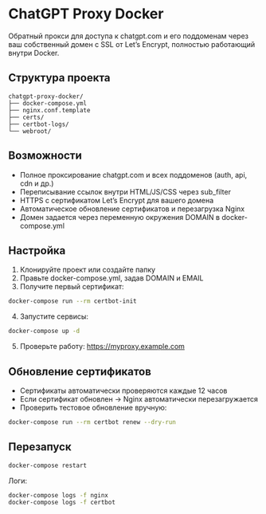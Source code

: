 # ChatGPT Proxy Docker

Обратный прокси для доступа к chatgpt.com и его поддоменам через ваш собственный домен с SSL от Let’s Encrypt, полностью работающий внутри Docker.

## Структура проекта

```
chatgpt-proxy-docker/
├── docker-compose.yml
├── nginx.conf.template
├── certs/
├── certbot-logs/
└── webroot/
```

## Возможности

- Полное проксирование chatgpt.com и всех поддоменов (auth, api, cdn и др.)
- Переписывание ссылок внутри HTML/JS/CSS через sub_filter
- HTTPS с сертификатом Let’s Encrypt для вашего домена
- Автоматическое обновление сертификатов и перезагрузка Nginx
- Домен задается через переменную окружения DOMAIN в docker-compose.yml

## Настройка

1. Клонируйте проект или создайте папку
2. Правьте docker-compose.yml, задав DOMAIN и EMAIL
3. Получите первый сертификат:
```bash
docker-compose run --rm certbot-init
```
4. Запустите сервисы:
```bash
docker-compose up -d
```
5. Проверьте работу: https://myproxy.example.com

## Обновление сертификатов

- Сертификаты автоматически проверяются каждые 12 часов
- Если сертификат обновлен → Nginx автоматически перезагружается
- Проверить тестовое обновление вручную:
```bash
docker-compose run --rm certbot renew --dry-run
```

## Перезапуск

```bash
docker-compose restart
```

Логи:
```bash
docker-compose logs -f nginx
docker-compose logs -f certbot
```